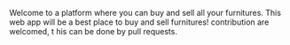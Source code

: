 Welcome to a platform where you can buy and sell all your furnitures. This web app will be a best place to buy and sell furnitures! contribution are welcomed,  t his can be done by pull requests.
